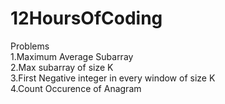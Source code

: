 # 12HoursOfCoding
Problems <br />
1.Maximum Average Subarray <br />
2.Max subarray of size K <br />
3.First Negative integer in every window of size K <br />
4.Count Occurence of Anagram  <br />
